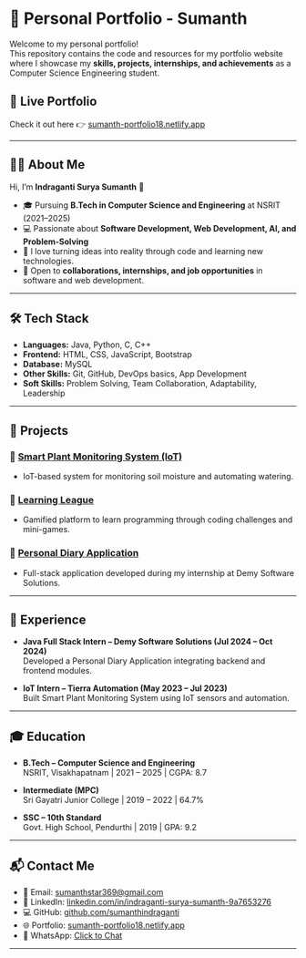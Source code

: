 # 🌟 Personal Portfolio - Sumanth

Welcome to my personal portfolio!  
This repository contains the code and resources for my portfolio website where I showcase my **skills, projects, internships, and achievements** as a Computer Science Engineering student.

## 🔗 Live Portfolio
Check it out here 👉 [sumanth-portfolio18.netlify.app](https://sumanth-portfolio18.netlify.app/)

---

## 👨‍💻 About Me
Hi, I’m **Indraganti Surya Sumanth** 👋  
- 🎓 Pursuing **B.Tech in Computer Science and Engineering** at NSRIT (2021–2025)  
- 💻 Passionate about **Software Development, Web Development, AI, and Problem-Solving**  
- 🚀 I love turning ideas into reality through code and learning new technologies.  
- 🤝 Open to **collaborations, internships, and job opportunities** in software and web development.  

---

## 🛠️ Tech Stack
- **Languages:** Java, Python, C, C++  
- **Frontend:** HTML, CSS, JavaScript, Bootstrap  
- **Database:** MySQL  
- **Other Skills:** Git, GitHub, DevOps basics, App Development  
- **Soft Skills:** Problem Solving, Team Collaboration, Adaptability, Leadership  

---

## 📂 Projects
### 🔹 [Smart Plant Monitoring System (IoT)]()
- IoT-based system for monitoring soil moisture and automating watering.  

### 🔹 [Learning League](https://quiet-praline-d07599.netlify.app)
- Gamified platform to learn programming through coding challenges and mini-games.  

### 🔹 [Personal Diary Application]()
- Full-stack application developed during my internship at Demy Software Solutions.  

---

## 💼 Experience
- **Java Full Stack Intern – Demy Software Solutions (Jul 2024 – Oct 2024)**  
  Developed a Personal Diary Application integrating backend and frontend modules.  

- **IoT Intern – Tierra Automation (May 2023 – Jul 2023)**  
  Built Smart Plant Monitoring System using IoT sensors and automation.  

---

## 🎓 Education
- **B.Tech – Computer Science and Engineering**  
  NSRIT, Visakhapatnam | 2021 – 2025 | CGPA: 8.7  

- **Intermediate (MPC)**  
  Sri Gayatri Junior College | 2019 – 2022 | 64.7%  

- **SSC – 10th Standard**  
  Govt. High School, Pendurthi | 2019 | GPA: 9.2  

---

## 📬 Contact Me
- 📧 Email: sumanthstar369@gmail.com  
- 💼 LinkedIn: [linkedin.com/in/indraganti-surya-sumanth-9a7653276](https://www.linkedin.com/in/indraganti-surya-sumanth-9a7653276/)  
- 💻 GitHub: [github.com/sumanthindraganti](https://github.com/sumanthindraganti)  
- 🌐 Portfolio: [sumanth-portfolio18.netlify.app](https://sumanth-portfolio18.netlify.app/)  
- 📱 WhatsApp: [Click to Chat](https://wa.me/919347059530)  

---

